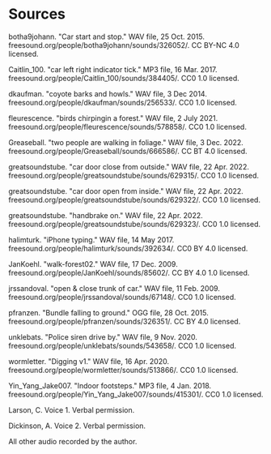 # Sources

botha9johann. "Car start and stop." WAV file, 25 Oct. 2015. freesound.org/people/botha9johann/sounds/326052/. CC BY-NC 4.0 licensed.

Caitlin_100. "car left right indicator tick." MP3 file, 16 Mar. 2017. freesound.org/people/Caitlin_100/sounds/384405/. CC0 1.0 licensed.

dkaufman. "coyote barks and howls." WAV file, 3 Dec 2014. freesound.org/people/dkaufman/sounds/256533/. CC0 1.0 licensed.

fleurescence. "birds chirpingin a forest." WAV file, 2 July 2021. freesound.org/people/fleurescence/sounds/578858/. CC0 1.0 licensed.

Greaseball. "two people are walking in foliage." WAV file, 3 Dec. 2022. freesound.org/people/Greaseball/sounds/666586/. CC BT 4.0 licensed.

greatsoundstube. "car door close from outside." WAV file, 22 Apr. 2022. freesound.org/people/greatsoundstube/sounds/629315/. CC0 1.0 licensed.

greatsoundstube. "car door open from inside." WAV file, 22 Apr. 2022. freesound.org/people/greatsoundstube/sounds/629322/. CC0 1.0 licensed.

greatsoundstube. "handbrake on." WAV file, 22 Apr. 2022. freesound.org/people/greatsoundstube/sounds/629323/. CC0 1.0 licensed.

halimturk. "iPhone typing." WAV file, 14 May 2017. freesound.org/people/halimturk/sounds/392634/. CC0 BY 4.0 licensed.

JanKoehl. "walk-forest02." WAV file, 17 Dec. 2009. freesound.org/people/JanKoehl/sounds/85602/. CC BY 4.0 1.0 licensed.

jrssandoval. "open & close trunk of car." WAV file, 11 Feb. 2009. freesound.org/people/jrssandoval/sounds/67148/. CC0 1.0 licensed.

pfranzen. "Bundle falling to ground." OGG file, 28 Oct. 2015. freesound.org/people/pfranzen/sounds/326351/. CC BY 4.0 licensed.

unklebats. "Police siren drive by." WAV file, 9 Nov. 2020. freesound.org/people/unklebats/sounds/543658/. CC0 1.0 licensed.

wormletter. "Digging v1." WAV file, 16 Apr. 2020. freesound.org/people/wormletter/sounds/513866/. CC0 1.0 licensed.

Yin_Yang_Jake007. "Indoor footsteps." MP3 file, 4 Jan. 2018. freesound.org/people/Yin_Yang_Jake007/sounds/415301/. CC0 1.0 licensed.


Larson, C. Voice 1. Verbal permission.

Dickinson, A. Voice 2. Verbal permission.


All other audio recorded by the author.
